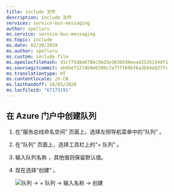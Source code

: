 ```yaml
---
title: include 文件
description: include 文件
services: service-bus-messaging
author: spelluru
ms.service: service-bus-messaging
ms.topic: include
ms.date: 02/20/2019
ms.author: spelluru
ms.custom: include file
ms.openlocfilehash: d1cf75d8e678bc5bd3e3036930eea42526194df1
ms.sourcegitcommit: eb6bef1274b9e6390c7a77ff69bf6a3b94e827fc
ms.translationtype: HT
ms.contentlocale: zh-CN
ms.lasthandoff: 10/05/2020
ms.locfileid: "67173191"
---
```

## <a name="create-a-queue-in-the-azure-portal"></a>在 Azure 门户中创建队列
1. 在“服务总线命名空间”  页面上，选择左侧导航菜单中的“队列”  。
1. 在“队列”  页面上，选择工具栏上的“+ 队列”  。
1. 输入队列名称  ，其他值则保留默认值。
1. 现在选择“创建”  。
 
    ![队列 -> + 队列 -> 输入名称 -> 创建](./media/service-bus-create-queue-portal/create-queue3.png)

